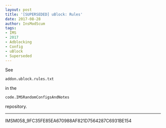 ```yaml
---
layout: post
title: '[SUPERSEDED] uBlock: Rules'
date: 2017-08-28
author: InsModScum
tags:
- IMS
- 2017
- Adblocking
- Config
- uBlock
- Superseded
---
```


See

~~~
addon.ublock.rules.txt
~~~

in the

~~~
code.IMSRandomConfigsAndNotes
~~~

repository.

---

IMSM058_9FC35FE85EA670988AF821D7564287C6931BE154